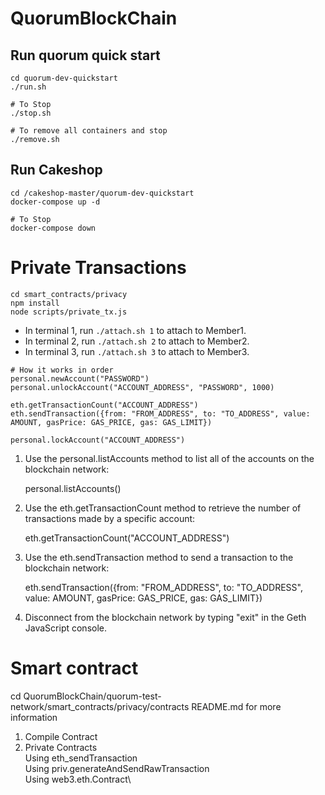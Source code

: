# QuorumBlockChain

## Run quorum quick start

```
cd quorum-dev-quickstart
./run.sh

# To Stop
./stop.sh

# To remove all containers and stop
./remove.sh
```

## Run Cakeshop

```
cd /cakeshop-master/quorum-dev-quickstart
docker-compose up -d

# To Stop
docker-compose down
```

# Private Transactions

```
cd smart_contracts/privacy
npm install
node scripts/private_tx.js
```

- In terminal 1, run `./attach.sh 1` to attach to Member1.
- In terminal 2, run `./attach.sh 2` to attach to Member2.
- In terminal 3, run `./attach.sh 3` to attach to Member3.

```
# How it works in order
personal.newAccount("PASSWORD")
personal.unlockAccount("ACCOUNT_ADDRESS", "PASSWORD", 1000)

eth.getTransactionCount("ACCOUNT_ADDRESS")
eth.sendTransaction({from: "FROM_ADDRESS", to: "TO_ADDRESS", value: AMOUNT, gasPrice: GAS_PRICE, gas: GAS_LIMIT})

personal.lockAccount("ACCOUNT_ADDRESS")
```

1. Use the personal.listAccounts method to list all of the accounts on the blockchain network:

   personal.listAccounts()

2. Use the eth.getTransactionCount method to retrieve the number of transactions made by a specific account:

   eth.getTransactionCount("ACCOUNT_ADDRESS")

3. Use the eth.sendTransaction method to send a transaction to the blockchain network:

   eth.sendTransaction({from: "FROM_ADDRESS", to: "TO_ADDRESS", value: AMOUNT, gasPrice: GAS_PRICE, gas: GAS_LIMIT})

4. Disconnect from the blockchain network by typing "exit" in the Geth JavaScript console.

# Smart contract

cd QuorumBlockChain/quorum-test-network/smart_contracts/privacy/contracts
README.md for more information

1. Compile Contract
2. Private Contracts\
   Using eth_sendTransaction\
   Using priv.generateAndSendRawTransaction\
   Using web3.eth.Contract\

